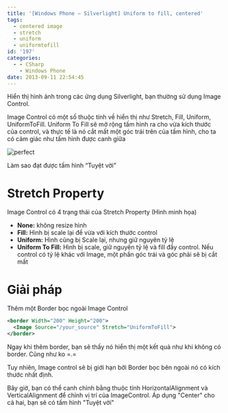 ```yaml
---
title: '[Windows Phone – Silverlight] Uniform to fill, centered'
tags:
  - centered image
  - stretch
  - uniform
  - uniformtofill
id: '197'
categories:
  - - CSharp
    - Windows Phone
date: 2013-09-11 22:54:45
---
```


Hiển thị hình ảnh trong các ứng dụng Silverlight, bạn thường sử dụng Image Control.

Image Control có một số thuộc tính về hiển thị như Stretch, Fill, Uniform, UniformToFill. Uniform To Fill sẽ mở rộng tấm hình ra cho vừa kích thước của control, và thực tế là nó cắt mất một góc trái trên của tấm hình, cho ta có cảm giác như tấm hình được canh giữa

![perfect](http://cuoilennaocacban2.files.wordpress.com/2013/09/steeve2.png)

Làm sao đạt được tấm hình “Tuyệt vời”
<!-- more -->
# Stretch Property

Image Control có 4 trạng thái của Stretch Property (Hình minh họa)

*   **None:** không resize hình
*   **Fill:** Hình bị scale lại để vừa với kích thước control
*   **Uniform:** Hình cũng bị Scale lại, nhưng giữ nguyên tỷ lệ
*   **Uniform To Fill:** Hình bị scale, giữ nguyên tỷ lệ và fill đầy control. Nếu control có tỷ lệ khác với Image, một phần góc trái và góc phải sẽ bị cắt mất

# Giải pháp

Thêm một Border bọc ngoài Image Control

```xml
<border Width="200" Height="200"> 
  <Image Source="/your_source" Stretch="UniformToFill"> 
</border>
```

Ngay khi thêm border, bạn sẽ thấy nó hiển thị một kết quả như khi không có border. Cũng như ko =.=

Tuy nhiên, Image control sẽ bị giới hạn bởi Border bọc bên ngoài nó có kích thước nhất định.

Bây giờ, bạn có thể canh chỉnh bằng thuộc tính HorizontalAlignment và VerticalAlignment để chỉnh vị trí của ImageControl. Áp dụng "Center" cho cả hai, bạn sẽ có tấm hình "Tuyệt vời"